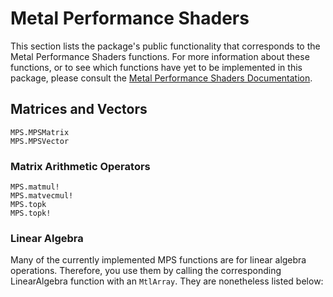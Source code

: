 # Metal Performance Shaders

This section lists the package's public functionality that corresponds to the Metal
Performance Shaders functions. For more information about these functions, or to see
which functions have yet to be implemented in this package, please consult
the [Metal Performance Shaders Documentation](https://developer.apple.com/documentation/metalperformanceshaders?language=objc).

## Matrices and Vectors

```@docs
MPS.MPSMatrix
MPS.MPSVector
```

### Matrix Arithmetic Operators

```@docs
MPS.matmul!
MPS.matvecmul!
MPS.topk
MPS.topk!
```

### Linear Algebra

Many of the currently implemented MPS functions are for linear algebra operations.
Therefore, you use them by calling the corresponding LinearAlgebra function with an
`MtlArray`. They are nonetheless listed below:
